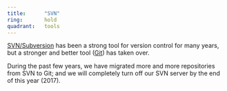 ```yaml
---
title:      "SVN"
ring:       hold
quadrant:   tools
---
```


[SVN/Subversion](https://subversion.apache.org/) has been a
strong tool for version control for many years, but a stronger and better tool
([Git](https://git-scm.com/)) has taken over.

During the past few years, we have migrated more and more
repositories from SVN to Git; and we will completely turn off our SVN server by the end
of this year (2017).
